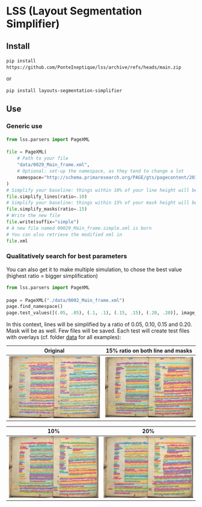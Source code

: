LSS (Layout Segmentation Simplifier)
====================================


## Install

`pip install https://github.com/PonteIneptique/lss/archive/refs/heads/main.zip`

or 

`pip install layouts-segmentation-simplifier`
## Use

### Generic use

```python
from lss.parsers import PageXML

file = PageXML(
    # Path to your file
    "data/0029_Main_frame.xml",
    # Optional: set-up the namespace, as they tend to change a lot
    namespace="http://schema.primaresearch.org/PAGE/gts/pagecontent/2019-07-15" 
)
# Simplify your baseline: things within 10% of your line height will be discarded (Seems to be a good number)
file.simplify_lines(ratio=.10)
# Simplify your baseline: things within 15% of your mask height will be discarded (Seems to be a good number)
file.simplify_masks(ratio=.15)
# Write the new file
file.write(suffix="simple")
# A new file named 00029_Main_frame.simple.xml is born
# You can also retrieve the modified xml in
file.xml
```

### Qualitatively search for best parameters

You can also get it to make multiple simulation, to chose the best value (highest ratio = bigger simplification)

```python
from lss.parsers import PageXML

page = PageXML("./data/0002_Main_frame.xml")
page.find_namespace()
page.test_values([(.05, .05), (.1, .1), (.15, .15), (.20, .20)], image_path="./data/0002_Main_frame.jpg")
```

In this context, lines will be simplified by a ratio of 0.05, 0.10, 0.15 and 0.20. Mask will be as well. 
Few files will be saved. Each test will create test files with overlays (cf. folder [data](./data) for all examples):

Original            |  15% ratio on both line and masks
:-------------------------:|:-------------------------:
![Original Mask](./data/0002_Main_frame.jpg.original.jpg)  |  ![Original Mask](./data/0002_Main_frame.jpg.line0.15-mask0.15.jpg)

10%            |  20%
:-------------------------:|:-------------------------:
![Original Mask](./data/0002_Main_frame.jpg.line0.1-mask0.1.jpg)  |  ![Original Mask](./data/0002_Main_frame.jpg.line0.2-mask0.2.jpg)


